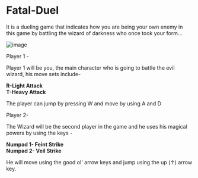 # Fatal-Duel
It is a dueling game that indicates how you are being your own enemy in this game by battling the wizard of darkness who once took your form...

![image](https://github.com/user-attachments/assets/e1ce51bd-c6fe-41ae-88cf-17ae52e78542)


Player 1 -

Player 1 will be you, the main character who is going to battle the evil wizard, his move sets include-

**R-Light Attack**</br>
**T-Heavy Attack**

The player can jump by pressing W and move by using A and D</br>

Player 2-

The Wizard will be the second player in the game and he uses his magical powers by using the keys -

**Numpad 1- Feint Strike**</br>
**Numpad 2- Veil Strike**

He will move using the good ol' arrow keys and jump using the up (↑) arrow key.
